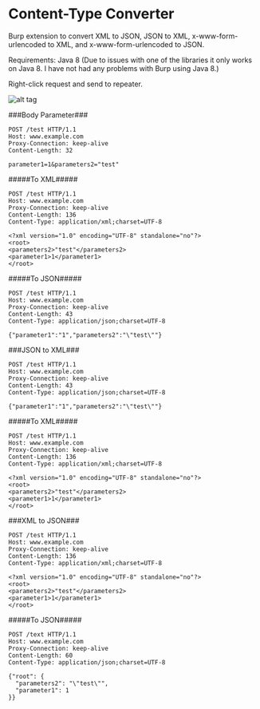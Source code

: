 Content-Type Converter
=========

Burp extension to convert XML to JSON, JSON to XML, x-www-form-urlencoded to XML, and x-www-form-urlencoded to JSON.

Requirements: Java 8 (Due to issues with one of the libraries it only works on Java 8. I have not had any problems with Burp using Java 8.)

Right-click request and send to repeater.

![alt tag](https://blog.netspi.com/wp-content/uploads/2015/04/SNAG-0165.jpg)

###Body Parameter###

```
POST /test HTTP/1.1
Host: www.example.com
Proxy-Connection: keep-alive
Content-Length: 32

parameter1=1&parameters2="test"

```

#####To XML#####
```
POST /test HTTP/1.1
Host: www.example.com
Proxy-Connection: keep-alive
Content-Length: 136
Content-Type: application/xml;charset=UTF-8

<?xml version="1.0" encoding="UTF-8" standalone="no"?>
<root>
<parameters2>"test"</parameters2>
<parameter1>1</parameter1>
</root>
```
#####To JSON#####
```
POST /test HTTP/1.1
Host: www.example.com
Proxy-Connection: keep-alive
Content-Length: 43
Content-Type: application/json;charset=UTF-8

{"parameter1":"1","parameters2":"\"test\""}
```

###JSON to XML###

```
POST /test HTTP/1.1
Host: www.example.com
Proxy-Connection: keep-alive
Content-Length: 43
Content-Type: application/json;charset=UTF-8

{"parameter1":"1","parameters2":"\"test\""}
```
#####To XML#####
```
POST /test HTTP/1.1
Host: www.example.com
Proxy-Connection: keep-alive
Content-Length: 136
Content-Type: application/xml;charset=UTF-8

<?xml version="1.0" encoding="UTF-8" standalone="no"?>
<root>
<parameters2>"test"</parameters2>
<parameter1>1</parameter1>
</root>
```

###XML to JSON###

```
POST /test HTTP/1.1
Host: www.example.com
Proxy-Connection: keep-alive
Content-Length: 136
Content-Type: application/xml;charset=UTF-8

<?xml version="1.0" encoding="UTF-8" standalone="no"?>
<root>
<parameters2>"test"</parameters2>
<parameter1>1</parameter1>
</root>
```
#####To JSON#####
```
POST /text HTTP/1.1
Host: www.example.com
Proxy-Connection: keep-alive
Content-Length: 60
Content-Type: application/json;charset=UTF-8

{"root": {
  "parameters2": "\"test\"",
  "parameter1": 1
}}
```
